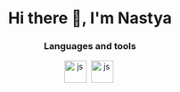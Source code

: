 
<div id="header" align="center">
  <h1>Hi there 👋, I'm Nastya</h1>

  <h3>Languages and tools</h3>
<img src="https://cdn.jsdelivr.net/gh/devicons/devicon@latest/icons/python/python-original.svg"
  title="js" width="40" height="40"/>&nbsp;
<img src="https://cdn.jsdelivr.net/gh/devicons/devicon@latest/icons/tortoisegit/tortoisegit-original.svg" 
title="js" width="40" height="40"/>&nbsp;
          
          
<!--
**Katyzina/katyzina** is a ✨ _special_ ✨ repository because its `README.md` (this file) appears on your GitHub profile.


